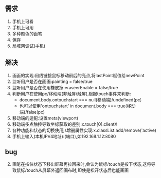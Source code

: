 ## 需求
1. 手机上可看
2. 手机上可用
3. 多种颜色的画笔
4. 保存
5. 局域网调试(手机)

## 解决
1. 画画的实现:用线链接鼠标移动前后的亮点,将lastPoint赋值给newPoint
2. 监听用户是否在画画:painting = false/true
3. 监听用户是否在使用橡皮擦:eraseerEnable = false/true
4. 判断用户在使用pc/移动端(非触屏/触屏),根据touch事件来判断:
    - document.body.ontouchstart === null(移动端)/undefined(pc)
    - 也可以使用'ontouchstart' in document.body === true(移动端)/false(pc)
5. 移动端的适配:设置meta(viewport)
7. 移动端多点触控导致坐标获取的差别:x.touch[0].clientX
8. 各种功能和状态的切换使用js增删属性实现:x.classList.add/remove('active)
9. 手机上输入(本机IPV4地址):(端口),如192.168.1.12:8080

## bug
2. 画笔在按住状态下移出屏幕再拉回来时,会认为鼠标/touch是按下状态,这将导致鼠标/touch从屏幕外返回画布时,即使是松开状态后也能画画
